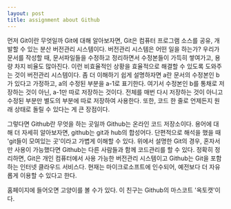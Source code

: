 ```yaml
---
layout: post
title: assignment about Github
---
```


먼저 Git이란 무엇일까
Git에 대해 알아보자면, Git은 컴퓨터 프로그램 소스를 공유, 개발할 수 있는 분산 버전관리 시스템이다.
버전관리 시스템은 어떤 일을 하는가?
우리가 문서를 작성할 때, 문서파일들을 수정하고 정리하면서 수정본들이 가득히 쌓여가고, 용량 차지 비율도 많아진다.
이런 비효율적인 상황을 효율적으로 해결할 수 있도록 도와주는 것이 버전관리 시스템이다.
좀 더 이해하기 쉽게 설명하자면 a란 문서의 수정본인 b가 있다고 가정하고, a의 수정된 부분을 a-1로 표기한다.
여기서 수정본인 b를 통채로 저장하는 것이 아닌, a-1만 따로 저장하는 것이다.
전체를 매번 다시 저장하는 것이 아니고 수정된 부분만 별도의 부분에 따로 저장하여 사용한다.
또한, 코드 한 줄로 언제든지 원래 상태로 돌릴 수 있다는 게 큰 장점이다.

그렇다면 Github란 무엇을 하는 곳일까
Github는 온라인 코드 저장소이다.
용어에 대해 더 자세히 알아보자면, github는 git과 hub의 합성어다.
단편적으로 해석을 했을 때 'git들이 모여있는 곳'이라고 가볍게 이해할 수 있다.
위에서 설명한 Git의 경우, 혼자서만 사용이 가능했다면 Github는 다른 사람들과 함께 코드관리를 할 수 있다.
정확히 정리하면, Git은 개인 컴퓨터에서 사용 가능한 버전관리 시스템이고 Github는 Git을 포함하는 인터넷 클라우드 서비스다.
현재는 마이크로소프트에 인수되어, 예전보다 더 자유롭게 이용할 수 있다고 한다.

홈페이지에 들어오면 고양이를 볼 수가 있다.
이 친구는 Github의 마스코트 '옥토캣'이다.
